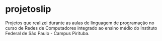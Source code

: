 <h1>
projetoslip
</h1>

<a>
Projetos que realizei durante as aulas de linguagem de programação no curso de Redes de Computadores integrado ao ensino médio do Instituto Federal de São Paulo - Campus Pirituba.
</a>
